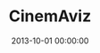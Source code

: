 ---
layout: publication
title:  "CinemAviz"
title_short: "CinemAviz"
date:   2013-10-01 00:00:00
categories: publications
featured: false
tags: 		["cinema","imdb","movies","box office","matrix"]
authors:
- perin
proceedings: "Proceedings of the IEEE VIS VAST Challenge, Atlanta, GA, USA"

contest_name: "VAST Challenge 2013"

description: "CinemAviz is a visualization tool for the exploration of the Imdb database. It consists of a variant of a scatterplot matrix - with different cell views - and a prediction panel to estimate the user rating and opening week box office of released movies."

description_short: "DESCRIPTION_SHORT"

pdf: "https://hal.archives-ouvertes.fr/hal-00869372/document"
bibtex: "/publis/2013_VIS_cinemaviz.bib"
thumb: "/images/publis/2013_VIS_cinemaviz-thumb.png"
teaser: "/images/publis/2013_VIS_cinemaviz-teaser.png"
poster: https://hal.archives-ouvertes.fr/hal-00869372/file/cinemAviz-poster.pdf
---